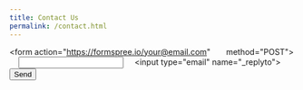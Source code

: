```yaml
---
title: Contact Us
permalink: /contact.html
---
```


<form action="https://formspree.io/your@email.com"
      method="POST">
    <input type="text" name="name">
    <input type="email" name="_replyto">
    <input type="hidden" name="_next" value="{{ site.baseurl }}" />
    <input type="text" name="_gotcha" style="display:none" />
    <input type="submit" value="Send">
</form>